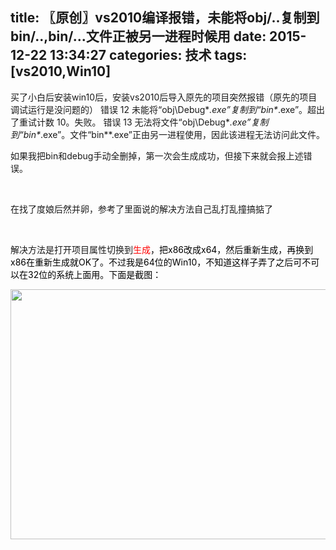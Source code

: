 title: 〖原创〗vs2010编译报错，未能将obj/..复制到bin/..,bin/...文件正被另一进程时候用
date: 2015-12-22 13:34:27
categories: 技术
tags: [vs2010,Win10]
---
买了小白后安装win10后，安装vs2010后导入原先的项目突然报错（原先的项目调试运行是没问题的）
错误 12 未能将“obj\Debug\**.exe”复制到“bin\**.exe”。超出了重试计数 10。失败。
错误 13 无法将文件“obj\Debug\**.exe”复制到“bin\**.exe”。文件“bin\**.exe”正由另一进程使用，因此该进程无法访问此文件。<!--more-->

如果我把bin和debug手动全删掉，第一次会生成成功，但接下来就会报上述错误。

&nbsp;

在找了度娘后然并卵，参考了里面说的解决方法自己乱打乱撞搞掂了

&nbsp;

解决方法是打开项目属性切换到<span style="color: #ff0000;">生成<span style="color: #000000;">，把x86改成x64，然后重新生成，再换到x86在重新生成就OK了。不过我是64位的Win10，不知道这样子弄了之后可不可以在32位的系统上面用。下面是截图：</span></span>

<img class="alignnone" src="http://oss.sengmitnick.com/smk17/posts/415/01.png@1e_700w_400h_1c_0i_1o_90Q_1x.jpg" alt="" width="700" height="400" />